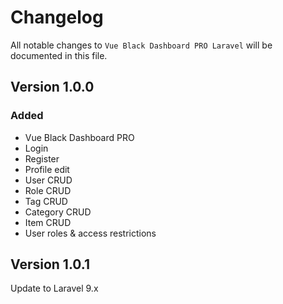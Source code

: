 # Changelog

All notable changes to `Vue Black Dashboard PRO Laravel`  will be documented in this file.

## Version 1.0.0

### Added
- Vue Black Dashboard PRO
- Login
- Register
- Profile edit
- User CRUD
- Role CRUD
- Tag CRUD
- Category CRUD
- Item CRUD
- User roles & access restrictions

## Version 1.0.1
Update to Laravel 9.x
